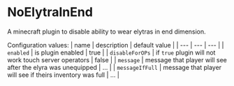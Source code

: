 # NoElytraInEnd
A minecraft plugin to disable ability to wear elytras in end dimension.

Configuration values: 
| name | description | default value |
| --- | --- | --- |
| `enabled` | is plugin enabled | true |
| `disableForOPs` | if `true` plugin will not work touch server operators | false |
| `message` | message that player will see after the elyra was unequipped | ... |
| `messageIfFull` | message that player will see if theirs inventory was full | ... | 
